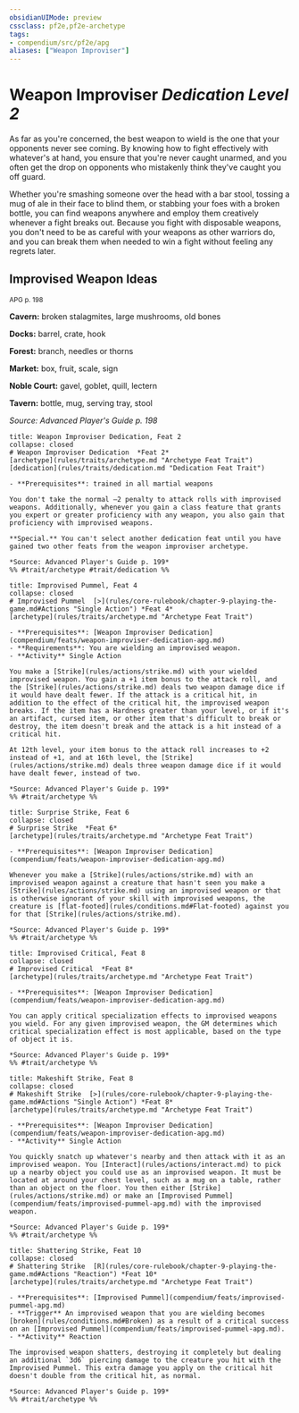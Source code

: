 ```yaml
---
obsidianUIMode: preview
cssclass: pf2e,pf2e-archetype
tags:
- compendium/src/pf2e/apg
aliases: ["Weapon Improviser"]
---
```

# Weapon Improviser *Dedication Level 2*  

As far as you're concerned, the best weapon to wield is the one that your opponents never see coming. By knowing how to fight effectively with whatever's at hand, you ensure that you're never caught unarmed, and you often get the drop on opponents who mistakenly think they've caught you off guard.

Whether you're smashing someone over the head with a bar stool, tossing a mug of ale in their face to blind them, or stabbing your foes with a broken bottle, you can find weapons anywhere and employ them creatively whenever a fight breaks out. Because you fight with disposable weapons, you don't need to be as careful with your weapons as other warriors do, and you can break them when needed to win a fight without feeling any regrets later.

## Improvised Weapon Ideas
<sup>APG p. 198</sup>

**Cavern:** broken stalagmites, large mushrooms, old bones

**Docks:** barrel, crate, hook

**Forest:** branch, needles or thorns

**Market:** box, fruit, scale, sign

**Noble Court:** gavel, goblet, quill, lectern

**Tavern:** bottle, mug, serving tray, stool

*Source: Advanced Player's Guide p. 198*

```ad-embed-feat
title: Weapon Improviser Dedication, Feat 2
collapse: closed
# Weapon Improviser Dedication  *Feat 2*  
[archetype](rules/traits/archetype.md "Archetype Feat Trait")  [dedication](rules/traits/dedication.md "Dedication Feat Trait")  

- **Prerequisites**: trained in all martial weapons

You don't take the normal –2 penalty to attack rolls with improvised weapons. Additionally, whenever you gain a class feature that grants you expert or greater proficiency with any weapon, you also gain that proficiency with improvised weapons.

**Special.** You can't select another dedication feat until you have gained two other feats from the weapon improviser archetype.

*Source: Advanced Player's Guide p. 199*  
%% #trait/archetype #trait/dedication %%
```  

```ad-embed-feat
title: Improvised Pummel, Feat 4
collapse: closed
# Improvised Pummel  [>](rules/core-rulebook/chapter-9-playing-the-game.md#Actions "Single Action") *Feat 4*  
[archetype](rules/traits/archetype.md "Archetype Feat Trait")  

- **Prerequisites**: [Weapon Improviser Dedication](compendium/feats/weapon-improviser-dedication-apg.md)
- **Requirements**: You are wielding an improvised weapon.
- **Activity** Single Action

You make a [Strike](rules/actions/strike.md) with your wielded improvised weapon. You gain a +1 item bonus to the attack roll, and the [Strike](rules/actions/strike.md) deals two weapon damage dice if it would have dealt fewer. If the attack is a critical hit, in addition to the effect of the critical hit, the improvised weapon breaks. If the item has a Hardness greater than your level, or if it's an artifact, cursed item, or other item that's difficult to break or destroy, the item doesn't break and the attack is a hit instead of a critical hit.

At 12th level, your item bonus to the attack roll increases to +2 instead of +1, and at 16th level, the [Strike](rules/actions/strike.md) deals three weapon damage dice if it would have dealt fewer, instead of two.

*Source: Advanced Player's Guide p. 199*  
%% #trait/archetype %%
```  

```ad-embed-feat
title: Surprise Strike, Feat 6
collapse: closed
# Surprise Strike  *Feat 6*  
[archetype](rules/traits/archetype.md "Archetype Feat Trait")  

- **Prerequisites**: [Weapon Improviser Dedication](compendium/feats/weapon-improviser-dedication-apg.md)

Whenever you make a [Strike](rules/actions/strike.md) with an improvised weapon against a creature that hasn't seen you make a [Strike](rules/actions/strike.md) using an improvised weapon or that is otherwise ignorant of your skill with improvised weapons, the creature is [flat-footed](rules/conditions.md#Flat-footed) against you for that [Strike](rules/actions/strike.md).

*Source: Advanced Player's Guide p. 199*  
%% #trait/archetype %%
```  

```ad-embed-feat
title: Improvised Critical, Feat 8
collapse: closed
# Improvised Critical  *Feat 8*  
[archetype](rules/traits/archetype.md "Archetype Feat Trait")  

- **Prerequisites**: [Weapon Improviser Dedication](compendium/feats/weapon-improviser-dedication-apg.md)

You can apply critical specialization effects to improvised weapons you wield. For any given improvised weapon, the GM determines which critical specialization effect is most applicable, based on the type of object it is.

*Source: Advanced Player's Guide p. 199*  
%% #trait/archetype %%
```  

```ad-embed-feat
title: Makeshift Strike, Feat 8
collapse: closed
# Makeshift Strike  [>](rules/core-rulebook/chapter-9-playing-the-game.md#Actions "Single Action") *Feat 8*  
[archetype](rules/traits/archetype.md "Archetype Feat Trait")  

- **Prerequisites**: [Weapon Improviser Dedication](compendium/feats/weapon-improviser-dedication-apg.md)
- **Activity** Single Action

You quickly snatch up whatever's nearby and then attack with it as an improvised weapon. You [Interact](rules/actions/interact.md) to pick up a nearby object you could use as an improvised weapon. It must be located at around your chest level, such as a mug on a table, rather than an object on the floor. You then either [Strike](rules/actions/strike.md) or make an [Improvised Pummel](compendium/feats/improvised-pummel-apg.md) with the improvised weapon.

*Source: Advanced Player's Guide p. 199*  
%% #trait/archetype %%
```  

```ad-embed-feat
title: Shattering Strike, Feat 10
collapse: closed
# Shattering Strike  [R](rules/core-rulebook/chapter-9-playing-the-game.md#Actions "Reaction") *Feat 10*  
[archetype](rules/traits/archetype.md "Archetype Feat Trait")  

- **Prerequisites**: [Improvised Pummel](compendium/feats/improvised-pummel-apg.md)
- **Trigger** An improvised weapon that you are wielding becomes [broken](rules/conditions.md#Broken) as a result of a critical success on an [Improvised Pummel](compendium/feats/improvised-pummel-apg.md).
- **Activity** Reaction

The improvised weapon shatters, destroying it completely but dealing an additional `3d6` piercing damage to the creature you hit with the Improvised Pummel. This extra damage you apply on the critical hit doesn't double from the critical hit, as normal.

*Source: Advanced Player's Guide p. 199*  
%% #trait/archetype %%
```